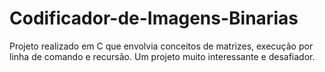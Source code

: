 # Codificador-de-Imagens-Binarias
Projeto realizado em C que envolvia conceitos de matrizes, execução por linha de comando e recursão. Um projeto muito interessante e desafiador.
